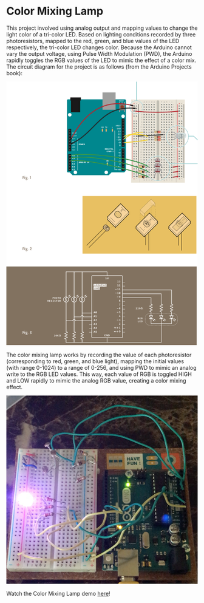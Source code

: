 # Color Mixing Lamp

This project involved using analog output and mapping values to change the light color of a tri-color LED. Based on lighting conditions recorded by three photoresistors, mapped to the red, green, and blue values of the LED respectively, the tri-color LED changes color. Because the Arduino cannot vary the output voltage, using Pulse Width Modulation (PWD), the Arduino rapidly toggles the RGB values of the LED to mimic the effect of a color mix. The circuit diagram for the project is as follows (from the Arduino Projects book):

![color mixing lamp circuit diagram](color-mixing-lamp-circuit-diagram.png)

The color mixing lamp works by recording the value of each photoresistor (corresponding to red, green, and blue light), mapping the initial values (with range 0-1024) to a range of 0-256, and using PWD to mimic an analog write to the RGB LED values. This way, each value of RGB is toggled HIGH and LOW rapidly to mimic the analog RGB value, creating a color mixing effect.

![actual color mixing lamp](color-mixing-lamp-arduino.png)

Watch the Color Mixing Lamp demo [here](https://youtu.be/RogkvaJhrrY)!
